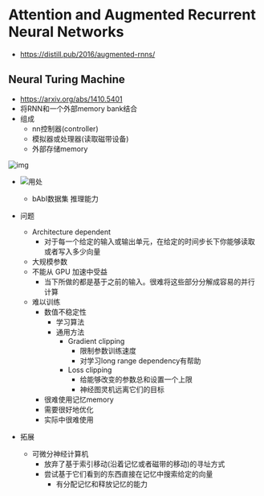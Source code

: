 # Attention and Augmented Recurrent Neural Networks

- https://distill.pub/2016/augmented-rnns/

## Neural Turing Machine

- https://arxiv.org/abs/1410.5401
- 将RNN和一个外部memory bank结合
- 组成
  - nn控制器(controller)
  - 模拟器或处理器(读取磁带设备)
  - 外部存储memory

![img](https://image.jiqizhixin.com/uploads/editor/a1eab88f-6908-4f6e-b5ce-6de12fdd9e70/1530498428259.png)

- ![用处](https://image.jiqizhixin.com/uploads/editor/626b4205-1d9e-484d-ba5a-11f4969ae3f1/1530498428710.png)
  - bAbI数据集 推理能力
- 问题
  - Architecture dependent
    - 对于每一个给定的输入或输出单元，在给定的时间步长下你能够读取或者写入多少向量
  - 大规模参数
  - 不能从 GPU 加速中受益
    - 当下所做的都是基于之前的输入。很难将这些部分分解成容易的并行计算
  - 难以训练
    - 数值不稳定性
      - 学习算法
      - 通用方法
        - Gradient clipping
          - 限制参数训练速度
          - 对学习long range dependency有帮助
        - Loss clipping
          - 给能够改变的参数总和设置一个上限
          - 神经图灵机远离它们的目标
    - 很难使用记忆memory
    - 需要很好地优化
    - 实际中很难使用

- 拓展
  - 可微分神经计算机
    - 放弃了基于索引移动(沿着记忆或者磁带的移动)的寻址方式
    - 尝试基于它们看到的东西直接在记忆中搜索给定的向量
      - 有分配记忆和释放记忆的能力